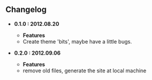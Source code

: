 ## Changelog

- **0.1.0 : 2012.08.20**   
    - **Features**
    - Create theme 'bits', maybe have a little bugs.

- **0.2.0 : 2012.09.06**   
	- **Features**
	- remove old files, generate the site at local machine
  
